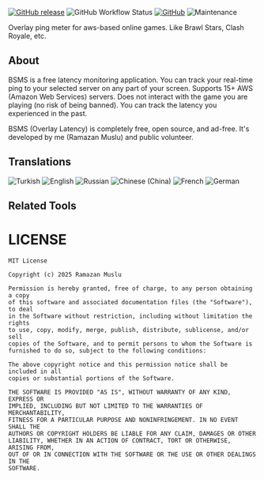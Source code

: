 <!-- ![IMAGE](IMAGE_URL) -->

[![GitHub release](https://img.shields.io/github/v/release/RamazanMuslu/BrawlStarsLatency.svg?logo=github&label=GitHub)](https://github.com/RamazanMuslu/BrawlStarsLatency/releases/latest)
![GitHub Workflow Status](https://img.shields.io/github/actions/workflow/status/leonlatsch/Photok/android.yml?branch=develop)
[![GitHub](https://img.shields.io/github/license/RamazanMuslu/BrawlStarsLatency)](https://github.com/RamazanMuslu/BrawlStarsLatency/)
![Maintenance](https://img.shields.io/maintenance/yes/2025)

Overlay ping meter for aws-based online games. Like Brawl Stars, Clash Royale, etc. 

## About
BSMS is a free latency monitoring application.
You can track your real-time ping to your selected server on any part of your screen.
Supports 15+ AWS (Amazon Web Services) servers.
Does not interact with the game you are playing (no risk of being banned).
You can track the latency you experienced in the past.

BSMS (Overlay Latency) is completely free, open source, and ad-free. It's developed by me (Ramazan Muslu) and public volunteer.

## Translations
<!-- BEGIN-TRANSLATIONS -->
![Turkish](https://img.shields.io/badge/Turkish-100%25-brightgreen)
![English](https://img.shields.io/badge/English-100%25-brightgreen)
![Russian](https://img.shields.io/badge/Russian-95%25-yellow)
![Chinese (China)](https://img.shields.io/badge/Chinese%20(China)-95%25-yellow)
![French](https://img.shields.io/badge/French-95%25-yellow)
![German](https://img.shields.io/badge/German-95%25-yellow)
<!-- END-TRANSLATIONS -->

<!-- > You want to help translating Photok? See [CONTRIBUTING](CONTRIBUTING.md#Translations) -->

## Related Tools

LICENSE
=======
    MIT License

    Copyright (c) 2025 Ramazan Muslu

    Permission is hereby granted, free of charge, to any person obtaining a copy
    of this software and associated documentation files (the "Software"), to deal
    in the Software without restriction, including without limitation the rights
    to use, copy, modify, merge, publish, distribute, sublicense, and/or sell
    copies of the Software, and to permit persons to whom the Software is
    furnished to do so, subject to the following conditions:

    The above copyright notice and this permission notice shall be included in all
    copies or substantial portions of the Software.

    THE SOFTWARE IS PROVIDED "AS IS", WITHOUT WARRANTY OF ANY KIND, EXPRESS OR
    IMPLIED, INCLUDING BUT NOT LIMITED TO THE WARRANTIES OF MERCHANTABILITY,
    FITNESS FOR A PARTICULAR PURPOSE AND NONINFRINGEMENT. IN NO EVENT SHALL THE
    AUTHORS OR COPYRIGHT HOLDERS BE LIABLE FOR ANY CLAIM, DAMAGES OR OTHER
    LIABILITY, WHETHER IN AN ACTION OF CONTRACT, TORT OR OTHERWISE, ARISING FROM,
    OUT OF OR IN CONNECTION WITH THE SOFTWARE OR THE USE OR OTHER DEALINGS IN THE
    SOFTWARE.
